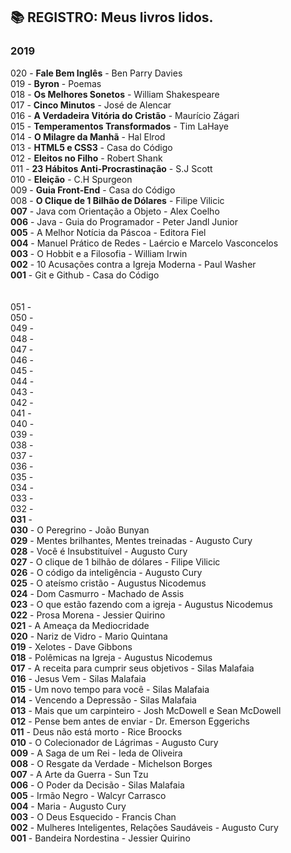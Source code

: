 ## :books: REGISTRO: Meus livros lidos.
### 2019

020 - **Fale Bem Inglês** - Ben Parry Davies</br>
019 - **Byron** - Poemas</br>
018 - **Os Melhores Sonetos** - William Shakespeare</br>
017 - **Cinco Minutos** - José de Alencar</br>
016 - **A Verdadeira Vitória do Cristão** - Maurício Zágari</br>
015 - **Temperamentos Transformados** - Tim LaHaye</br>
014 - **O Milagre da Manhã** - Hal Elrod</br>
013 - **HTML5 e CSS3** - Casa do Código</br>
012 - **Eleitos no Filho** - Robert Shank</br>
011 - **23 Hábitos Anti-Procrastinação** - S.J Scott</br>
010 - **Eleição** - C.H Spurgeon</br>
009 - **Guia Front-End** - Casa do Código</br>
008 - **O Clique de 1 Bilhão de Dólares** - Filipe Vilicic</br>
**007** - Java com Orientação a Objeto - Alex Coelho</br>
**006** - Java - Guia do Programador - Peter Jandl Junior</br>
**005** - A Melhor Notícia da Páscoa - Editora Fiel</br>
**004** - Manuel Prático de Redes -  Laércio e Marcelo Vasconcelos</br>
**003** - O Hobbit e a Filosofia - William Irwin</br>
**002** - 10 Acusações contra a Igreja Moderna - Paul Washer</br>
**001** - Git e Github - Casa do Código</br>
</br>
</br>
051 - </br>
050 - </br>
049 - </br>
048 - </br>
047 - </br>
046 - </br>
045 - </br>
044 - </br>
043 - </br>
042 - </br>
041 - </br>
040 - </br>
039 - </br>
038 - </br>
037 - </br>
036 - </br>
035 - </br>
034 - </br>
033 - </br>
032 - </br>
**031** - </br>
**030** - O Peregrino - João Bunyan</br>
**029** - Mentes brilhantes, Mentes treinadas - Augusto Cury</br>
**028** - Você é Insubstituível - Augusto Cury</br>
**027** - O clique de 1 bilhão de dólares - Filipe Vilicic</br>
**026** - O código da inteligência - Augusto Cury</br>
**025** - O ateísmo cristão - Augustus Nicodemus</br>
**024** - Dom Casmurro - Machado de Assis</br>
**023** - O que estão fazendo com a igreja - Augustus Nicodemus</br>
**022** - Prosa Morena - Jessier Quirino</br>
**021** - A Ameaça da Mediocridade</br>
**020** - Nariz de Vidro - Mario Quintana</br>
**019** - Xelotes - Dave Gibbons</br>
**018** - Polêmicas na Igreja - Augustus Nicodemus</br>
**017** - A receita para cumprir seus objetivos - Silas Malafaia</br>
**016** - Jesus Vem - Silas Malafaia</br>
**015** - Um novo tempo para você - Silas Malafaia</br>
**014** - Vencendo a Depressão - Silas Malafaia</br>
**013** - Mais que um carpinteiro - Josh McDowell e Sean McDowell</br>
**012** - Pense bem antes de enviar - Dr. Emerson Eggerichs</br>
**011** - Deus não está morto - Rice Broocks</br>
**010** - O Colecionador de Lágrimas - Augusto Cury</br>
**009** - A Saga de um Rei - Ieda de Oliveira</br>
**008** - O Resgate da Verdade - Michelson Borges</br>
**007** - A Arte da Guerra - Sun Tzu</br>
**006** - O Poder da Decisão - Silas Malafaia</br>
**005** - Irmão Negro - Walcyr Carrasco</br>
**004** - Maria - Augusto Cury</br>
**003** - O Deus Esquecido - Francis Chan</br>
**002** - Mulheres Inteligentes, Relações Saudáveis - Augusto Cury</br>
**001** - Bandeira Nordestina - Jessier Quirino</br>

